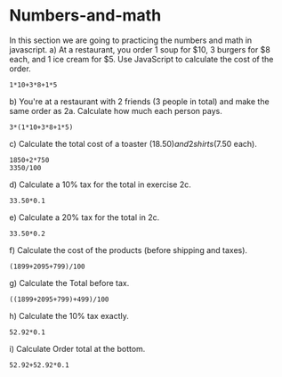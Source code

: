 # Numbers-and-math
In this section we are going to practicing the numbers and math in javascript.
a) At a restaurant, you order 1 soup for $10, 3 burgers for $8 each, and 1 ice cream for $5. Use JavaScript to calculate the cost of the order.
```
1*10+3*8+1*5
```
b) You're at a restaurant with 2 friends (3 people in total) and make the same order as 2a. Calculate how much each person pays.
```
3*(1*10+3*8+1*5)
```
c) Calculate the total cost of a toaster ($18.50) and 2 shirts ($7.50 each).
```
1850+2*750
3350/100
```
d) Calculate a 10% tax for the total in exercise 2c.
```
33.50*0.1
```
e) Calculate a 20% tax for the total in 2c.
```
33.50*0.2
```
f) Calculate the cost of the products (before shipping and taxes). 
```
(1899+2095+799)/100
```
g) Calculate the Total before tax.
```
((1899+2095+799)+499)/100
```
h) Calculate the 10% tax exactly.
```
52.92*0.1
```
i) Calculate Order total at the bottom.
```
52.92+52.92*0.1
```
